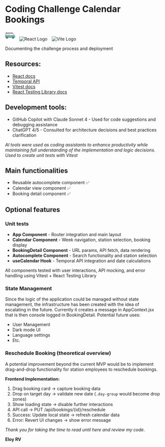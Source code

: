 # Coding Challenge Calendar Bookings

<p>
  <img src="./calendar-bookings/public/roadsurfer-favicon.png" alt="Van Logo" width="32" style="margin-right: 10px;">
  <img src="https://react.dev/favicon-32x32.png" alt="React Logo" width="32" style="margin-right: 10px;">
  <img src="https://vitejs.dev/logo-with-shadow.png" alt="Vite Logo" width="32">
</p>

Documenting the challenge process and deployment

## Resources:

- [React docs](https://react.dev/learn)
- [Temporal API](https://tc39.es/proposal-temporal/docs/)
- [Vitest docs](https://vitest.dev/guide/)
- [React Testing Library docs](https://testing-library.com/docs/react-testing-library/intro/)

## Development tools:

- GitHub Copilot with Claude Sonnet 4 - Used for code suggestions and debugging assistance
- ChatGPT 4/5 - Consulted for architecture decisions and best practices clarification

_AI tools were used as coding assistants to enhance productivity while maintaining full understanding of the implementation and logic decisions. Used to create unit tests with Vitest_

## Main functionalities

- Reusable autocomplete component ✅
- Calendar view component ✅
- Booking detail component ✅

## Optional features

### Unit tests

- **App Component** - Router integration and main layout
- **Calendar Component** - Week navigation, station selection, booking display
- **BookingDetail Component** - URL params, API fetch, data rendering
- **Autocomplete Component** - Search functionality and station selection
- **useCalendar Hook** - Temporal API integration and date calculations

All components tested with user interactions, API mocking, and error handling using Vitest + React Testing Library

### State Management

Since the logic of the application could be managed without state management, the infrastructure has been created with the idea of escalating in the future. Currently it creates a message in AppContext.jsx that is then console logged in BookingDetail. Potential future uses:

- User Management
- Dark mode UI
- Language settings
- Etc.

### Reschedule Booking (theoretical overview)

A potential improvement beyond the current MVP would be to implement drag-and-drop functionality for station employees to reschedule bookings.

**Frontend Implementation:**

1. Drag booking card → capture booking data
2. Drop on target day → validate new date (`.day-group` would become drop zones)
3. Show loading state → disable further interactions
4. API call → PUT /api/bookings/{id}/reschedule
5. Success: Update local state → refresh calendar data
6. Error: Revert UI changes → show error message

*Thank you for taking the time to read until here and review my code.*

**Eloy RV**